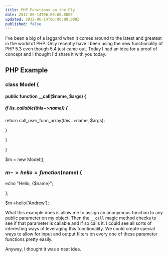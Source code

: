```yaml
---
title: PHP Functions on the Fly
date: 2012-06-14T06:00:00.000Z
updated: 2012-06-14T06:00:00.000Z
published: false
---
```


I've been a big of a laggard when it comes around to the latest and greatest in the world of PHP. Only recently have I been using the new functionality of PHP 5.3 even though 5.4 just came out. Today I had an idea for a proof of concept and I thought I'd share it with you today.

## PHP Example

### class Model {

#### public function __call($name, $args) {

##### if (is_callable($this->$name)) {

return call_user_func_array($this->$name, $args);

}

}

}

$m = new Model();

### $m->hello = function ($name) {

echo "Hello, {$name}";

};

$m->hello('Andrew');

What this example does is allow me to assign an anonymous function to any public parameter on my object. Then the `__call` magic method checks to see if that parameter is callable and if so calls it. I could see all sorts of interesting ways of leveraging this functionality. We could create special ways to allow for input and output filters on every one of these parameter functions pretty easily.

Anyway, I thought it was a neat idea.

